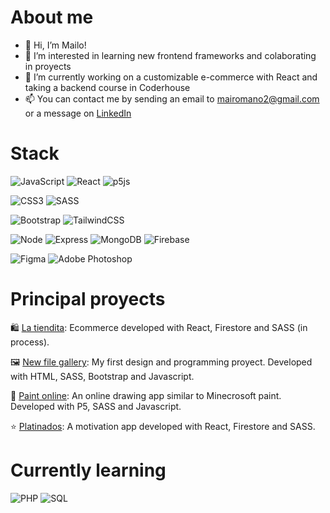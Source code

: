 # About me

- 👋 Hi, I’m Mailo! 
- 👀 I’m interested in learning new frontend frameworks and colaborating in proyects
- 🌱 I’m currently working on a customizable e-commerce with React and taking a backend course in Coderhouse
- 📫 You can contact me by sending an email to mairomano2@gmail.com or a message on [LinkedIn](https://www.linkedin.com/in/maia-nicole-romano-delladio-b07286172/)

# Stack

![JavaScript](https://img.shields.io/badge/javascript-%23323330.svg?style=for-the-badge&logo=javascript&logoColor=%23F7DF1E)
![React](https://img.shields.io/badge/react-%2320232a.svg?style=for-the-badge&logo=react&logoColor=%2361DAFB)
![p5js](https://img.shields.io/badge/p5.js-ED225D?style=for-the-badge&logo=p5.js&logoColor=FFFFFF)

![CSS3](https://img.shields.io/badge/css3-%231572B6.svg?style=for-the-badge&logo=css3&logoColor=white)
![SASS](https://img.shields.io/badge/SASS-hotpink.svg?style=for-the-badge&logo=SASS&logoColor=white)

![Bootstrap](https://img.shields.io/badge/bootstrap-%23563D7C.svg?style=for-the-badge&logo=bootstrap&logoColor=white)
![TailwindCSS](https://img.shields.io/badge/tailwindcss-%2338B2AC.svg?style=for-the-badge&logo=tailwind-css&logoColor=white)

![Node](https://img.shields.io/badge/Node.js-43853D?style=for-the-badge&logo=node.js&logoColor=white)
![Express](https://img.shields.io/badge/Express.js-404D59?style=for-the-badge)
![MongoDB](https://img.shields.io/badge/MongoDB-4EA94B?style=for-the-badge&logo=mongodb&logoColor=white)
![Firebase](https://img.shields.io/badge/firebase-%23039BE5.svg?style=for-the-badge&logo=firebase)


![Figma](https://img.shields.io/badge/figma-%23F24E1E.svg?style=for-the-badge&logo=figma&logoColor=white)
![Adobe Photoshop](https://img.shields.io/badge/adobe%20photoshop-%2331A8FF.svg?style=for-the-badge&logo=adobe%20photoshop&logoColor=white)

# Principal proyects
🛍 [La tiendita](https://github.com/mairomano2/Ecomerce): Ecommerce developed with React, Firestore and SASS (in process).

🖼 [New file gallery](https://new-file-gallery.com.ar/index.html): My first design and programming proyect. Developed with HTML, SASS, Bootstrap and Javascript.

🎨 [Paint online](https://mairomano2.github.io/Paint-online/): An online drawing app similar to Minecrosoft paint. Developed with P5, SASS and Javascript.

⭐ [Platinados](https://github.com/mairomano2/Platinados-React.js): A motivation app developed with React, Firestore and SASS.

# Currently learning

![PHP](https://img.shields.io/badge/PHP-005C84?style=for-the-badge&logo=php&logoColor=white)
![SQL](https://img.shields.io/badge/MySQL-005C84?style=for-the-badge&logo=mysql&logoColor=white)
